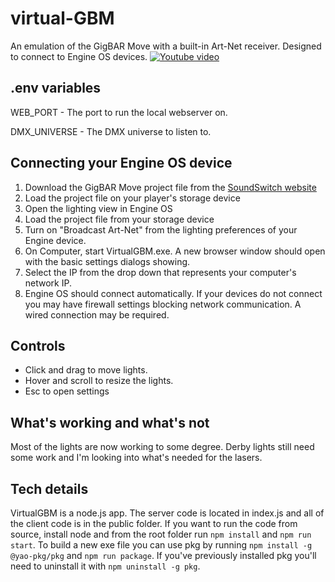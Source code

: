 # virtual-GBM
An emulation of the GigBAR Move with a built-in Art-Net receiver. Designed to connect to Engine OS devices.
[![Youtube video](https://img.youtube.com/vi/yNkF_pa70hc/0.jpg)](https://www.youtube.com/watch?v=yNkF_pa70hc)

## .env variables
WEB_PORT - The port to run the local webserver on.

DMX_UNIVERSE - The DMX universe to listen to.

## Connecting your Engine OS device
1. Download the GigBAR Move project file from the [SoundSwitch website](https://www.soundswitch.com/whatsnew.html)
2. Load the project file on your player's storage device
3. Open the lighting view in Engine OS
4. Load the project file from your storage device
5. Turn on "Broadcast Art-Net" from the lighting preferences of your Engine device.
6. On Computer, start VirtualGBM.exe. A new browser window should open with the basic settings dialogs showing.
7. Select the IP from the drop down that represents your computer's network IP.
8. Engine OS should connect automatically. If your devices do not connect you may have firewall settings blocking network communication. A wired connection may be required.

## Controls
- Click and drag to move lights.
- Hover and scroll to resize the lights.
- Esc to open settings

## What's working and what's not
Most of the lights are now working to some degree. Derby lights still need some work and I'm looking into what's needed for the lasers.

## Tech details
VirtualGBM is a node.js app. The server code is located in index.js and all of the client code is in the public folder. If you want to run the code from source, install node and from the root folder run `npm install` and `npm run start`. To build a new exe file you can use pkg by running `npm install -g @yao-pkg/pkg` and `npm run package`. If you've previously installed pkg you'll need to uninstall it with `npm uninstall -g pkg`.
